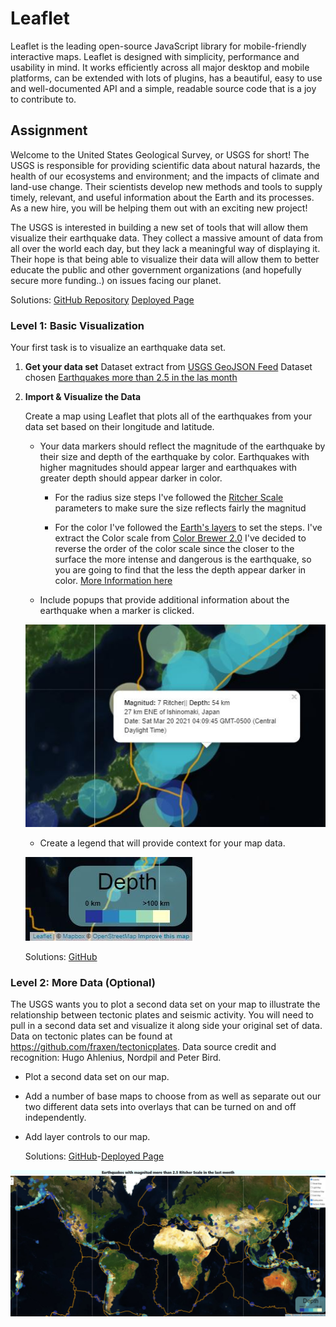 # Leaflet

Leaflet is the leading open-source JavaScript library for mobile-friendly interactive maps. Leaflet is designed with simplicity, performance and usability in mind. It works efficiently across all major desktop and mobile platforms, can be extended with lots of plugins, has a beautiful, easy to use and well-documented API and a simple, readable source code that is a joy to contribute to.

## Assignment
Welcome to the United States Geological Survey, or USGS for short! The USGS is responsible for providing scientific data about natural hazards, the health of our ecosystems and environment; and the impacts of climate and land-use change. Their scientists develop new methods and tools to supply timely, relevant, and useful information about the Earth and its processes. As a new hire, you will be helping them out with an exciting new project!

The USGS is interested in building a new set of tools that will allow them visualize their earthquake data. They collect a massive amount of data from all over the world each day, but they lack a meaningful way of displaying it. Their hope is that being able to visualize their data will allow them to better educate the public and other government organizations (and hopefully secure more funding..) on issues facing our planet.

Solutions:
[GitHub Repository](https://github.com/LF-Ruiz/leaflet-challenge)
[Deployed Page](https://lf-ruiz.github.io/leaflet-challenge/)

### Level 1: Basic Visualization

Your first task is to visualize an earthquake data set.

1. **Get your data set**
   Dataset extract from [USGS GeoJSON Feed](http://earthquake.usgs.gov/earthquakes/feed/v1.0/geojson.php)
   Dataset chosen [Earthquakes more than 2.5 in the las month](https://earthquake.usgs.gov/earthquakes/feed/v1.0/summary/2.5_month.geojson)


2. **Import & Visualize the Data**

   Create a map using Leaflet that plots all of the earthquakes from your data set based on their longitude and latitude.

   * Your data markers should reflect the magnitude of the earthquake by their size and  depth of the earthquake by color. Earthquakes with higher magnitudes should appear larger and earthquakes with greater depth should appear darker in color.

      - For the radius size steps I've followed the [Ritcher Scale](http://www.geo.mtu.edu/UPSeis/magnitude.html) parameters to make sure the size reflects fairly the magnitud
         
      - For the color I've followed the [Earth's layers](https://en.wikipedia.org/wiki/Structure_of_Earth) to set the steps.
      I've extract the Color scale from [Color Brewer 2.0](https://colorbrewer2.org/#type=sequential&scheme=YlGnBu&n=5)
      I've decided to reverse the order of the color scale since the closer to the surface the more intense and dangerous is the earthquake, 
      so you are going to find that the less the depth appear darker in color. [More Information here](https://www.usgs.gov/natural-hazards/earthquake-hazards/science/earthquake-magnitude-energy-release-and-shaking-intensity?qt-science_center_objects=0#qt-science_center_objects)

   * Include popups that provide additional information about the earthquake when a marker is clicked.
   
   ![PopUp](./images/popUp.jpg)
   * Create a legend that will provide context for your map data.
   
   ![Legend](./images/legend.jpg)


   Solutions:
      [GitHub](https://github.com/LF-Ruiz/leaflet-challenge/blob/main/static/js/logic.js)

### Level 2: More Data (Optional)

The USGS wants you to plot a second data set on your map to illustrate the relationship between tectonic plates and seismic activity. You will need to pull in a second data set and visualize it along side your original set of data. Data on tectonic plates can be found at <https://github.com/fraxen/tectonicplates>. Data source credit and recognition: Hugo Ahlenius, Nordpil and Peter Bird.

* Plot a second data set on our map.

* Add a number of base maps to choose from as well as separate out our two different data sets into overlays that can be turned on and off independently.

* Add layer controls to our map.

   Solutions: [GitHub](https://github.com/LF-Ruiz/leaflet-challenge/blob/main/static/js/logic.js)-[Deployed Page](https://lf-ruiz.github.io/leaflet-challenge/)

![StepTwoPicture](./images/stepTwo.jpg)
